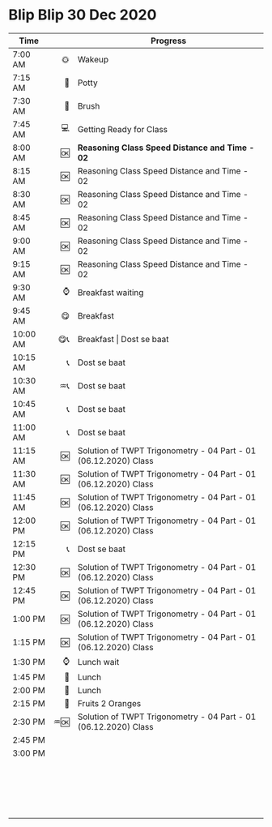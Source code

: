 # Blip Blip 30 Dec 2020

| Time     |      | Progress                                                     |
| -------- | ---: | ------------------------------------------------------------ |
| 7:00 AM  |    🌞 | Wakeup                                                       |
| 7:15 AM  |    🚽 | Potty                                                        |
| 7:30 AM  |    🦷 | Brush                                                        |
| 7:45 AM  |    💻 | Getting Ready for Class                                      |
| 8:00 AM  |    🆗 | **Reasoning Class Speed Distance and Time - 02**             |
| 8:15 AM  |    🆗 | Reasoning Class Speed Distance and Time - 02                 |
| 8:30 AM  |    🆗 | Reasoning Class Speed Distance and Time - 02                 |
| 8:45 AM  |    🆗 | Reasoning Class Speed Distance and Time - 02                 |
| 9:00 AM  |    🆗 | Reasoning Class Speed Distance and Time - 02                 |
| 9:15 AM  |    🆗 | Reasoning Class Speed Distance and Time - 02                 |
| 9:30 AM  |    ⌚ | Breakfast waiting                                            |
| 9:45 AM  |    😋 | Breakfast                                                    |
| 10:00 AM |   😋📞 | Breakfast \| Dost se baat                                    |
| 10:15 AM |    📞 | Dost se baat                                                 |
| 10:30 AM |   ♒📞 | Dost se baat                                                 |
| 10:45 AM |    📞 | Dost se baat                                                 |
| 11:00 AM |    📞 | Dost se baat                                                 |
| 11:15 AM |    🆗 | Solution of TWPT Trigonometry - 04 Part - 01 (06.12.2020) Class |
| 11:30 AM |    🆗 | Solution of TWPT Trigonometry - 04 Part - 01 (06.12.2020) Class |
| 11:45 AM |    🆗 | Solution of TWPT Trigonometry - 04 Part - 01 (06.12.2020) Class |
| 12:00 PM |    🆗 | Solution of TWPT Trigonometry - 04 Part - 01 (06.12.2020) Class |
| 12:15 PM |    📞 | Dost se baat                                                 |
| 12:30 PM |    🆗 | Solution of TWPT Trigonometry - 04 Part - 01 (06.12.2020) Class |
| 12:45 PM |    🆗 | Solution of TWPT Trigonometry - 04 Part - 01 (06.12.2020) Class |
| 1:00 PM  |    🆗 | Solution of TWPT Trigonometry - 04 Part - 01 (06.12.2020) Class |
| 1:15 PM  |    🆗 | Solution of TWPT Trigonometry - 04 Part - 01 (06.12.2020) Class |
| 1:30 PM  |    ⌚ | Lunch wait                                                   |
| 1:45 PM  |    🥔 | Lunch                                                        |
| 2:00 PM  |    🥔 | Lunch                                                        |
| 2:15 PM  |    🍊 | Fruits 2 Oranges                                             |
| 2:30 PM  |   ♒🆗 | Solution of TWPT Trigonometry - 04 Part - 01 (06.12.2020) Class |
| 2:45 PM  |      |                                                              |
| 3:00 PM  |      |                                                              |
|          |      |                                                              |
|          |      |                                                              |
|          |      |                                                              |
|          |      |                                                              |
|          |      |                                                              |
|          |      |                                                              |
|          |      |                                                              |
|          |      |                                                              |
|          |      |                                                              |
|          |      |                                                              |
|          |      |                                                              |
|          |      |                                                              |
|          |      |                                                              |
|          |      |                                                              |
|          |      |                                                              |
|          |      |                                                              |
|          |      |                                                              |
|          |      |                                                              |
|          |      |                                                              |

